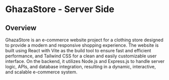 # GhazaStore - Server Side

## Overview

GhazaStore is an e-commerce website project for a clothing store designed to provide a modern and responsive shopping experience. The website is built using React with Vite as the build tool to ensure fast and efficient performance, and Tailwind CSS for a clean and easily customizable user interface. On the backend, it utilizes Node.js and Express.js to handle server logic, APIs, and database integration, resulting in a dynamic, interactive, and scalable e-commerce system.
